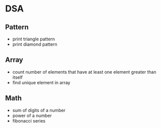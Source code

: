 # DSA

## Pattern
* print triangle pattern
* print diamond pattern

## Array
* count number of elements that have at least one element greater than itself
* find unique element in array

## Math
* sum of digits of a number
* power of a number
* fibonacci series